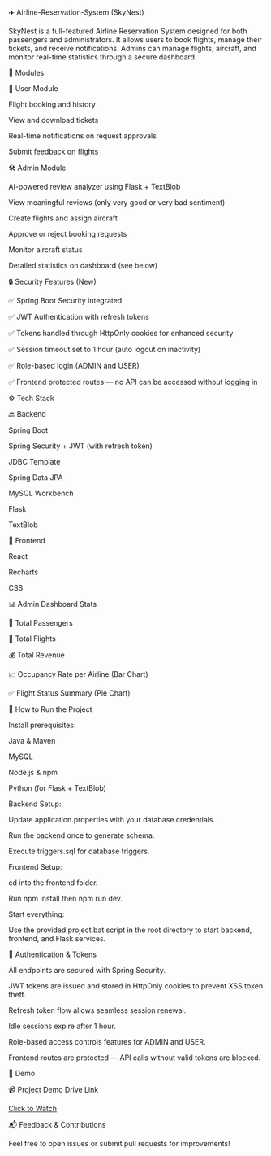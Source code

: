 ✈️ Airline-Reservation-System (SkyNest)

SkyNest is a full-featured Airline Reservation System designed for both passengers and administrators.
It allows users to book flights, manage their tickets, and receive notifications.
Admins can manage flights, aircraft, and monitor real-time statistics through a secure dashboard.

🧩 Modules

👤 User Module

Flight booking and history

View and download tickets

Real-time notifications on request approvals

Submit feedback on flights

🛠️ Admin Module

AI-powered review analyzer using Flask + TextBlob

View meaningful reviews (only very good or very bad sentiment)

Create flights and assign aircraft

Approve or reject booking requests

Monitor aircraft status

Detailed statistics on dashboard (see below)

🔒 Security Features (New)

✅ Spring Boot Security integrated

✅ JWT Authentication with refresh tokens

✅ Tokens handled through HttpOnly cookies for enhanced security

✅ Session timeout set to 1 hour (auto logout on inactivity)

✅ Role-based login (ADMIN and USER)

✅ Frontend protected routes — no API can be accessed without logging in

⚙️ Tech Stack

🔙 Backend

Spring Boot

Spring Security + JWT (with refresh token)

JDBC Template

Spring Data JPA

MySQL Workbench

Flask

TextBlob

🎨 Frontend

React

Recharts

CSS

📊 Admin Dashboard Stats

👥 Total Passengers

🛫 Total Flights

💰 Total Revenue

📈 Occupancy Rate per Airline (Bar Chart)

✅ Flight Status Summary (Pie Chart)

🚀 How to Run the Project

Install prerequisites:

Java & Maven

MySQL

Node.js & npm

Python (for Flask + TextBlob)

Backend Setup:

Update application.properties with your database credentials.

Run the backend once to generate schema.

Execute triggers.sql for database triggers.

Frontend Setup:

cd into the frontend folder.

Run npm install then npm run dev.

Start everything:

Use the provided project.bat script in the root directory to start backend, frontend, and Flask services.

🔐 Authentication & Tokens

All endpoints are secured with Spring Security.

JWT tokens are issued and stored in HttpOnly cookies to prevent XSS token theft.

Refresh token flow allows seamless session renewal.

Idle sessions expire after 1 hour.

Role-based access controls features for ADMIN and USER.

Frontend routes are protected — API calls without valid tokens are blocked.

🧪 Demo

📹 Project Demo Drive Link

[Click to Watch](https://drive.google.com/file/d/1gBd1_iZL0mRJA7qT9Ri2CnDtvK7Gsjdu/view?usp=drive_link)

📬 Feedback & Contributions

Feel free to open issues or submit pull requests for improvements!
